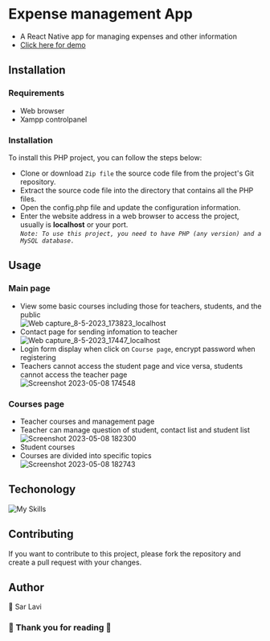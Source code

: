 # Expense management App
* A React Native app for managing expenses and other information
* <a href="" target="_blank">Click here for demo</a>
## Installation
### Requirements
* Web browser
* Xampp controlpanel
### Installation
To install this PHP project, you can follow the steps below:
* Clone or download `Zip file` the source code file from the project's Git repository.
* Extract the source code file into the directory that contains all the PHP files.
* Open the config.php file and update the configuration information.
* Enter the website address in a web browser to access the project, usually is <b>localhost</b> or your port. <br>
<i>`Note: To use this project, you need to have PHP (any version) and a MySQL database.`</i>
## Usage
### <b> Main page </b> 
* View some basic courses including those for teachers, students, and the public <br>
![Web capture_8-5-2023_173823_localhost](https://user-images.githubusercontent.com/67550867/236803488-1137396d-c8e7-47bd-aa87-dccfe8083fbf.jpeg) <br>
* Contact page for sending infomation to teacher <br>
![Web capture_8-5-2023_17447_localhost](https://user-images.githubusercontent.com/67550867/236804451-eb97380e-58a1-4fd7-b197-071d26fea99b.jpeg)<br>
* Login form display when click on `Course page`, encrypt password when registering 
* Teachers cannot access the student page and vice versa, students cannot access
the teacher page<br>
![Screenshot 2023-05-08 174548](https://user-images.githubusercontent.com/67550867/236804850-7bad0273-ba8a-419a-ab31-765d94967314.png)<br>

### <b>Courses page </b> <br>
* Teacher courses and management page 
* Teacher can manage question of student, contact list and student list<br>
![Screenshot 2023-05-08 182300](https://user-images.githubusercontent.com/67550867/236817062-18c25860-412f-44e1-a2d2-f9a221823f1d.png)
* Student courses <br>
* Courses are divided into specific topics <br>
![Screenshot 2023-05-08 182743](https://user-images.githubusercontent.com/67550867/236817079-e2a67e7d-973e-4f80-9673-3567f1c6d31e.png)


## Techonology
![My Skills](https://skillicons.dev/icons?i=html,css,js,bootstrap,php,mysql)
## Contributing
If you want to contribute to this project, please fork the repository and create a pull request with your changes. 
## Author
👤 Sar Lavi 
### 🤝 Thank you for reading 💖

